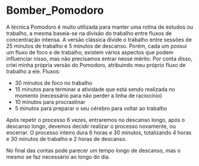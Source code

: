 # Bomber_Pomodoro
A técnica Pomodoro é muito utilizada para manter uma rotina de estudos ou trabalho, a mesma baseia-se na divisão do trabalho entre fluxos de concentração intensa. A versão clássica divide o trabalho entre sessões de 25 minutos de trabalho e 5 minutos de descanso. 
Porém, cada um possui um fluxo de foco e de trabalho, existem vários aspectos que podem influenciar nisso, mas não precisamos entrar nesse mérito. Por conta disso, criei minha própria versão do Pomodoro, atribuindo meu próprio fluxo de trabalho a ele.
Fluxos:
- 30 minutos de foco no trabalho
- 15 minutos para terminar a atividade que está sendo realizada no momento (necessário para não perder a linha de raciocínio)
- 10 minutos para procrastinar 
- 5 minutos para preparar o seu cérebro para voltar ao trabalho

Após repetir o processo 6 vezes, entraremos no descanso longo, após o descanso longo, devemos decidir realizar o processo novamente, ou encerrar. 
O processo inteiro dura 6 horas e 30 minutos, totalizando 4 horas e 30 minutos de trabalho e 2 horas de descanso.

No final das contas pode parecer um tempo longo de descanso, mas o mesmo se faz necessário ao longo do dia.
